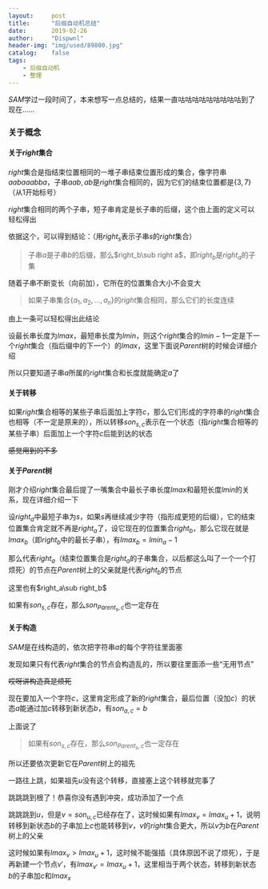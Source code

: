 ```yaml
---
layout:		post
title:		"后缀自动机总结"
date:		2019-02-26
author:		"Dispwnl"
header-img:	"img/used/89800.jpg"
catalog:	false
tags:
    - 后缀自动机
    - 整理
---
```


$SAM​$学过一段时间了，本来想写一点总结的，结果一直咕咕咕咕咕咕咕咕咕到了现在……

### 关于概念

#### 关于$right$集合

$right$集合是指结束位置相同的一堆子串结束位置形成的集合，像字符串$aabaaabba$，子串$aab,ab$是$right$集合相同的，因为它们的结束位置都是$\{3,7\}$（从$1$开始标号）

$right​$集合相同的两个子串，短子串肯定是长子串的后缀，这个由上面的定义可以轻松得出

依据这个，可以得到结论：（用$right_s$表示子串$s$的$right$集合）

> 子串$a$是子串$b$的后缀，那么$right_b\sub right a$，即$right_b$是$right_a$的子集

随着子串不断变长（向前加），它所在的位置集合大小不会变大

> 如果子串集合$\{a_1,a_2,…,a_n\}$的$right$集合相同，那么它们的长度连续

由上一条可以轻松得出此结论

设最长串长度为$lmax$，最短串长度为$lmin$，则这个$right$集合的$lmin-1$一定是下一个$right$集合（指后缀中的下一个）的$lmax$，这里下面说$Parent$树的时候会详细介绍

所以只要知道子串$a​$所属的$right​$集合和长度就能确定$a​$了

#### 关于转移

如果$right​$集合相等的某些子串后面加上字符$c​$，那么它们形成的字符串的$right​$集合也相等（不一定是原来的），所以转移$son_{s,c}​$表示在一个状态（指$right​$集合相等的某些子串）后面加上一个字符$c​$后能到达的状态

~~感觉用到的不多~~

#### 关于$Parent$树

刚才介绍$right​$集合最后提了一嘴集合中最长子串长度$lmax​$和最短长度$lmin$的关系，现在详细介绍一下

设$right_a$中最短子串为$s$，如果$s$再继续减少字符（指形成更短的后缀），它的结束位置集合肯定就不再是$right_a$了，设它现在的位置集合$right_b$，那么它现在就是$lmax_b$（即$right_b$中的最长子串），有$lmax_b=lmin_a-1$

那么代表$right_a​$（结束位置集合是$right_a​$的子串集合，以后都这么叫了一个一个打烦死）的节点在$Parent​$树上的父亲就是代表$right_b​$的节点

这里也有$right_a\sub right_b$

如果有$son_{s,c}​$存在，那么$son_{Parent_s,c}​$也一定存在

#### 关于构造

$SAM$是在线构造的，依次把字符串$a$的每个字符往里面塞

发现如果只有代表$right$集合的节点会构造乱的，所以要往里面添一些“无用节点”

~~哎呀讲构造真是烦死~~

现在要加入一个字符$c$，这里肯定形成了新的$right$集合，最后位置（没加$c$）的状态$a$能通过加$c$转移到新状态$b$，有$son_{a,c}=b​$

上面说了

>如果有$son_{s,c}​$存在，那么$son_{Parent_s,c}​$也一定存在

所以还要依次更新它在$Parent​$树上的祖先

一路往上跳，如果祖先$u​$没有这个转移，直接塞上这个转移就完事了

跳跳跳到根了！恭喜你没有遇到冲突，成功添加了一个点

跳跳跳到$u​$，但是$v=son_{u,c}​$已经存在了，这时候如果有$lmax_v=lmax_u+1​$，说明转移到新状态$b​$的子串加上$c​$也能转移到$v​$，$v​$的$right​$集合更大，所以$v​$为$b​$在$Parent​$树上的父亲

这时候如果有$lmax_v>lmax_u+1$，这时候不能强插（具体原因不说了烦死），于是再新建一个节点$v'$，有$lmax_{v'}=lmax_u+1$，这里相当于两个状态，转移到新状态$b$的子串加$c$和$lmax_x$